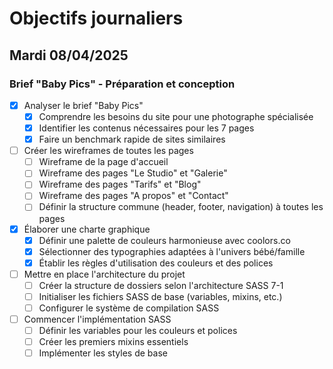 # Objectifs journaliers

## Mardi 08/04/2025

### Brief "Baby Pics" - Préparation et conception

- [x] Analyser le brief "Baby Pics"
  - [x] Comprendre les besoins du site pour une photographe spécialisée
  - [x] Identifier les contenus nécessaires pour les 7 pages
  - [x] Faire un benchmark rapide de sites similaires

- [ ] Créer les wireframes de toutes les pages
  - [ ] Wireframe de la page d'accueil
  - [ ] Wireframe des pages "Le Studio" et "Galerie"
  - [ ] Wireframe des pages "Tarifs" et "Blog"
  - [ ] Wireframe des pages "A propos" et "Contact"
  - [ ] Définir la structure commune (header, footer, navigation) à toutes les pages

- [x] Élaborer une charte graphique
  - [x] Définir une palette de couleurs harmonieuse avec coolors.co
  - [x] Sélectionner des typographies adaptées à l'univers bébé/famille
  - [x] Établir les règles d'utilisation des couleurs et des polices

- [ ] Mettre en place l'architecture du projet
  - [ ] Créer la structure de dossiers selon l'architecture SASS 7-1
  - [ ] Initialiser les fichiers SASS de base (variables, mixins, etc.)
  - [ ] Configurer le système de compilation SASS

- [ ] Commencer l'implémentation SASS
  - [ ] Définir les variables pour les couleurs et polices
  - [ ] Créer les premiers mixins essentiels
  - [ ] Implémenter les styles de base

